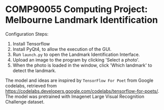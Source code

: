 # COMP90055 Computing Project: Melbourne Landmark Identification

Configuration Steps:

1. Install Tensorflow
2. Install PyQt4, to allow the execution of the GUI.
3. Run `launch.py` to open the Landmark Identification Interface.
4. Upload an image to the program by clicking 'Select a photo'.
5. When the photo is loaded in the window, click 'Which landmark' to detect the landmark.

The model and ideas are inspired by `TensorFlow For Poet` from Google codelabs, retrieved from https://codelabs.developers.google.com/codelabs/tensorflow-for-poets/. The model was pretrained with Imagenet Large Visual Recognition Challenge dataset.
